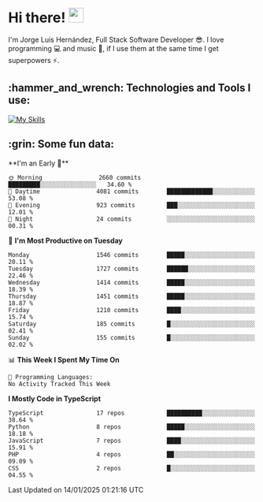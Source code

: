 <h1 align="left">
 <abc>
  <br>Hi there! <img src="https://user-images.githubusercontent.com/42378118/110234147-e3259600-7f4e-11eb-95be-0c4047144dea.gif" width="30"><br>
 </abc>
</h1>

I'm Jorge Luis Hernández, Full Stack Software Developer :sunglasses:. I love programming :computer: and music :musical_score:, if I use them at the same time I get superpowers :zap:. 


<h2 align="left">:hammer_and_wrench: Technologies and Tools I use:</h2>

[![My Skills](https://skillicons.dev/icons?i=js,ts,html,css,py,vue,react,next,nest,postgres,mysql)](https://skillicons.dev)

<h2 align="left">:grin: Some fun data:</h2>
<!--START_SECTION:waka-->
**I'm an Early 🐤** 

```text
🌞 Morning                2660 commits        █████████░░░░░░░░░░░░░░░░   34.60 % 
🌆 Daytime                4081 commits        █████████████░░░░░░░░░░░░   53.08 % 
🌃 Evening                923 commits         ███░░░░░░░░░░░░░░░░░░░░░░   12.01 % 
🌙 Night                  24 commits          ░░░░░░░░░░░░░░░░░░░░░░░░░   00.31 % 
```
📅 **I'm Most Productive on Tuesday** 

```text
Monday                   1546 commits        █████░░░░░░░░░░░░░░░░░░░░   20.11 % 
Tuesday                  1727 commits        ██████░░░░░░░░░░░░░░░░░░░   22.46 % 
Wednesday                1414 commits        █████░░░░░░░░░░░░░░░░░░░░   18.39 % 
Thursday                 1451 commits        █████░░░░░░░░░░░░░░░░░░░░   18.87 % 
Friday                   1210 commits        ████░░░░░░░░░░░░░░░░░░░░░   15.74 % 
Saturday                 185 commits         █░░░░░░░░░░░░░░░░░░░░░░░░   02.41 % 
Sunday                   155 commits         █░░░░░░░░░░░░░░░░░░░░░░░░   02.02 % 
```


📊 **This Week I Spent My Time On** 

```text
💬 Programming Languages: 
No Activity Tracked This Week
```

**I Mostly Code in TypeScript** 

```text
TypeScript               17 repos            ██████████░░░░░░░░░░░░░░░   38.64 % 
Python                   8 repos             █████░░░░░░░░░░░░░░░░░░░░   18.18 % 
JavaScript               7 repos             ████░░░░░░░░░░░░░░░░░░░░░   15.91 % 
PHP                      4 repos             ██░░░░░░░░░░░░░░░░░░░░░░░   09.09 % 
CSS                      2 repos             █░░░░░░░░░░░░░░░░░░░░░░░░   04.55 % 
```




 Last Updated on 14/01/2025 01:21:16 UTC
<!--END_SECTION:waka-->
